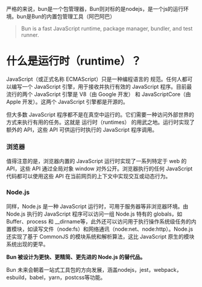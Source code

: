 严格的来说，bun是一个包管理器，Bun则对标的是nodejs，是一个js的运行环境。bun是Bun的内置包管理工具（阿巴阿巴）

> Bun is a fast JavaScript runtime, package manager, bundler, and test runner.

# 什么是运行时（runtime）？

JavaScript（或正式名称 ECMAScript）只是一种编程语言的 规范。任何人都可以编写一个 JavaScript 引擎，用于接收并执行有效的 JavaScript 程序。目前最流行的两个 JavaScript 引擎是 V8（由 Google 开发） 和 JavaScriptCore（由 Apple 开发）。这两个 JavaScript 引擎都是开源的。

但大多数 JavaScript 程序都不是在真空中运行的。它们需要一种访问外部世界的方式来执行有用的任务。这就是 运行时（runtimes） 的用武之地。运行时实现了额外的 API，这些 API 可供运行时执行的 JavaScript 程序调用。

### 浏览器

值得注意的是，浏览器内置的 JavaScript 运行时实现了一系列特定于 web 的 API，这些 API 通过全局对象 window 对外公开。浏览器执行的任何 JavaScript 代码都可以使用这些 API 在当前网页的上下文中实现交互或动态行为。

### Node.js

同样，Node.js 是一种 JavaScript 运行时，可用于服务器等非浏览器环境。由 Node.js 执行的 JavaScript 程序可以访问一组 Node.js 特有的 globals，如 Buffer、process 和 \_\_dirname等，此外还可以访问用于执行操作系统级任务的内置模块，如读写文件（node:fs）和网络通讯（node:net、node:http）。Node.js 还实现了基于 CommonJS 的模块系统和解析算法，这比 JavaScript 原生的模块系统出现的更早。

**Bun 被设计为更快、更精简、更先进的 Node.js 的替代品。**

Bun 未来会朝着一站式工具包的方向发展，涵盖nodejs，jest，webpack，esbuild，babel，yarn，postcss等功能。